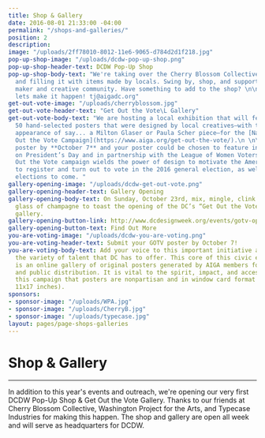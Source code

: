 ```yaml
---
title: Shop & Gallery
date: 2016-08-01 21:33:00 -04:00
permalink: "/shops-and-galleries/"
position: 2
description: 
image: "/uploads/2ff78010-8012-11e6-9065-d784d2d1f218.jpg"
pop-up-shop-image: "/uploads/dcdw-pop-up-shop.png"
pop-up-shop-header-text: DCDW Pop-Up Shop
pop-up-shop-body-text: "We're taking over the Cherry Blossom Collective store front
  and filling it with items made by locals. Swing by, shop, and support our neighborhood
  maker and creative community. Have something to add to the shop? \n\nHit us up and
  lets make it happen! tj@aigadc.org"
get-out-vote-image: "/uploads/cherryblossom.jpg"
get-out-vote-header-text: "Get Out the Vote\L Gallery"
get-out-vote-body-text: "We are hosting a local exhibition that will feature up to
  50 hand-selected posters that were designed by local creatives—with the occasional
  appearance of say... a Milton Glaser or Paula Scher piece—for the [National Get
  Out the Vote Campaign](https://www.aiga.org/get-out-the-vote/).\n \n\nEnter your
  poster by **October 7** and your poster could be chosen to feature in this gallery!\n\n\nLaunched
  on President’s Day and in partnership with the League of Women Voters, AIGA‘s Get
  Out the Vote campaign wields the power of design to motivate the American public
  to register and turn out to vote in the 2016 general election, as well as local
  elections to come. "
gallery-opening-image: "/uploads/dcdw-get-out-vote.png"
gallery-opening-header-text: Gallery Opening
gallery-opening-body-text: On Sunday, October 23rd, mix, mingle, clink and drink a
  glass of champagne to toast the opening of the DC’s “Get Out the Vote” (GOTV) poster
  gallery.
gallery-opening-button-link: http://www.dcdesignweek.org/events/gotv-opening.html
gallery-opening-button-text: Find Out More
you-are-voting-image: "/uploads/dcdw-you-are-voting.png"
you-are-voting-header-text: Submit your GOTV poster by October 7!
you-are-voting-body-text: Add your voice to this important initiative and show off
  the variety of talent that DC has to offer. This core of this civic engagement campaign
  is an online gallery of original posters generated by AIGA members for printing
  and public distribution. It is vital to the spirit, impact, and accessibility of
  this campaign that posters are nonpartisan and in window card format (portrait,
  11x17 inches).
sponsors:
- sponsor-image: "/uploads/WPA.jpg"
- sponsor-image: "/uploads/CherryB.jpg"
- sponsor-image: "/uploads/typecase.jpg"
layout: pages/page-shops-galleries
---
```


# Shop & Gallery

---

In addition to this year's events and outreach, we're opening our very first DCDW Pop-Up Shop & Get Out the Vote Gallery. Thanks to our friends at Cherry Blossom Collective, Washington Project for the Arts, and Typecase Industries for making this happen. The shop and gallery are open all week and will serve as headquarters for DCDW.